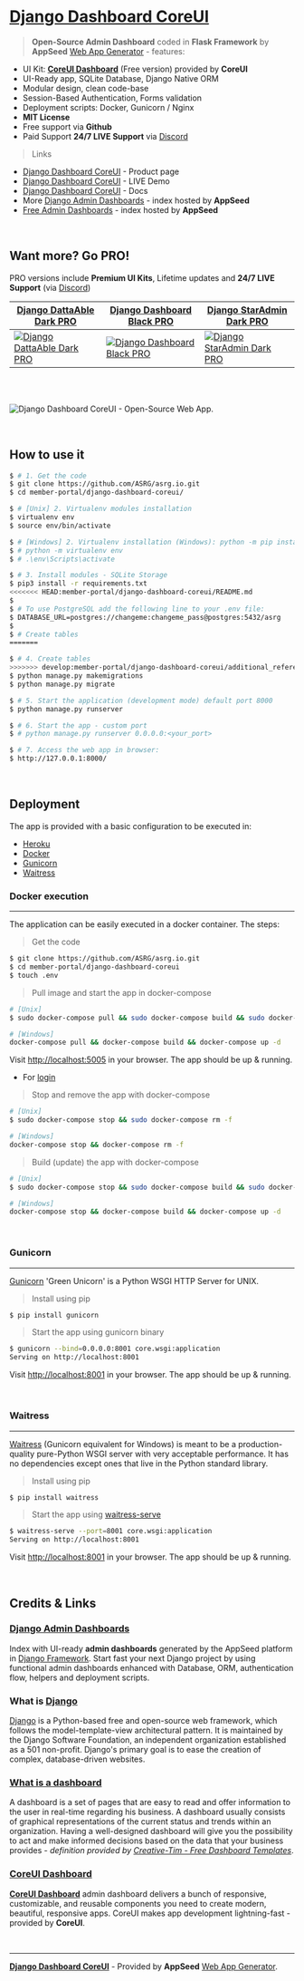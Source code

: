 # [Django Dashboard CoreUI](https://appseed.us/admin-dashboards/django-dashboard-coreui)

> **Open-Source Admin Dashboard** coded in **Flask Framework** by **AppSeed** [Web App Generator](https://appseed.us/app-generator) - features:

- UI Kit: **[CoreUI Dashboard](https://coreui.io/?ref=appseed)** (Free version) provided by **CoreUI**
- UI-Ready app, SQLite Database, Django Native ORM
- Modular design, clean code-base
- Session-Based Authentication, Forms validation
- Deployment scripts: Docker, Gunicorn / Nginx
- **MIT License**
- Free support via **Github** 
- Paid Support **24/7 LIVE Support** via [Discord](https://discord.gg/fZC6hup)

> Links

- [Django Dashboard CoreUI](https://appseed.us/admin-dashboards/django-dashboard-coreui) - Product page
- [Django Dashboard CoreUI](https://django-dashboard-coreui.appseed.us/) - LIVE Demo
- [Django Dashboard CoreUI](https://docs.appseed.us/admin-dashboards/django-dashboard-coreui/) - Docs
- More [Django Admin Dashboards](https://appseed.us/admin-dashboards/django) - index hosted by **AppSeed**
- [Free Admin Dashboards](https://appseed.us/admin-dashboards/open-source) - index hosted by **AppSeed**

<br />

## Want more? Go PRO!

PRO versions include **Premium UI Kits**, Lifetime updates and **24/7 LIVE Support** (via [Discord](https://discord.gg/fZC6hup))

| [Django DattaAble Dark PRO](https://appseed.us/admin-dashboards/django-dashboard-dattaable-dark-pro) | [Django Dashboard Black PRO](https://appseed.us/admin-dashboards/django-dashboard-black-pro) | [Django StarAdmin Dark PRO](https://appseed.us/admin-dashboards/django-dashboard-staradmin-black-pro) |
| --- | --- | --- |
| [![Django DattaAble Dark PRO](https://raw.githubusercontent.com/app-generator/django-dashboard-dattaable-dark-pro/master/media/django-dashboard-dattaable-dark-pro-screen.png)](https://appseed.us/admin-dashboards/django-dashboard-dattaable-dark-pro) | [![Django Dashboard Black PRO](https://raw.githubusercontent.com/app-generator/django-dashboard-black-pro/master/media/django-dashboard-black-pro-screen.png)](https://appseed.us/admin-dashboards/django-dashboard-black-pro) | [![Django StarAdmin Dark PRO](https://raw.githubusercontent.com/app-generator/django-dashboard-staradmin-black-pro/master/media/django-dashboard-staradmin-black-pro-screen.png)](https://appseed.us/admin-dashboards/django-dashboard-staradmin-black-pro)

<br />
<br />

![Django Dashboard CoreUI - Open-Source Web App.](https://raw.githubusercontent.com/app-generator/static/master/products/django-dashboard-coreui-screen.png)

<br />

## How to use it

```bash
$ # 1. Get the code
$ git clone https://github.com/ASRG/asrg.io.git
$ cd member-portal/django-dashboard-coreui/

$ # [Unix] 2. Virtualenv modules installation
$ virtualenv env
$ source env/bin/activate

$ # [Windows] 2. Virtualenv installation (Windows): python -m pip install --user virtualenv
$ # python -m virtualenv env
$ # .\env\Scripts\activate

$ # 3. Install modules - SQLite Storage
$ pip3 install -r requirements.txt
<<<<<<< HEAD:member-portal/django-dashboard-coreui/README.md
$
$ # To use PostgreSQL add the following line to your .env file:
$ DATABASE_URL=postgres://changeme:changeme_pass@postgres:5432/asrg
$
$ # Create tables
=======

$ # 4. Create tables
>>>>>>> develop:member-portal/django-dashboard-coreui/additional_references/README.md
$ python manage.py makemigrations
$ python manage.py migrate

$ # 5. Start the application (development mode) default port 8000
$ python manage.py runserver

$ # 6. Start the app - custom port
$ # python manage.py runserver 0.0.0.0:<your_port>

$ # 7. Access the web app in browser:
$ http://127.0.0.1:8000/
```

<br/>

## Deployment
The app is provided with a basic configuration to be executed in:
* [Heroku](https://heroku.com/)
* [Docker](https://www.docker.com/)
* [Gunicorn](https://gunicorn.org/)
* [Waitress](https://docs.pylonsproject.org/projects/waitress/en/stable/)


### Docker execution
---

The application can be easily executed in a docker container. The steps:

> Get the code

```bash
$ git clone https://github.com/ASRG/asrg.io.git
$ cd member-portal/django-dashboard-coreui
$ touch .env
```

> Pull image and start the app in docker-compose

```bash
# [Unix]
$ sudo docker-compose pull && sudo docker-compose build && sudo docker-compose up -d

# [Windows]
docker-compose pull && docker-compose build && docker-compose up -d
```

Visit [http://localhost:5005](http://localhost:5005) in your browser. The app should be up & running.
* For [login](http://localhost:5005/login/)

> Stop and remove the app with docker-compose

```bash
# [Unix]
$ sudo docker-compose stop && sudo docker-compose rm -f 

# [Windows]
docker-compose stop && docker-compose rm -f
```

> Build (update) the app with docker-compose

```bash
# [Unix]
$ sudo docker-compose stop && sudo docker-compose build && sudo docker-compose up -d

# [Windows]
docker-compose stop && docker-compose build && docker-compose up -d
```

<br/>

### Gunicorn
---

[Gunicorn](https://gunicorn.org/) 'Green Unicorn' is a Python WSGI HTTP Server for UNIX.

> Install using pip
```bash
$ pip install gunicorn
```

> Start the app using gunicorn binary
```bash
$ gunicorn --bind=0.0.0.0:8001 core.wsgi:application
Serving on http://localhost:8001
```

Visit [http://localhost:8001](http://localhost:8001) in your browser. The app should be up & running.

<br/>

### Waitress
---
[Waitress](https://docs.pylonsproject.org/projects/waitress/en/stable/) (Gunicorn equivalent for Windows) is meant to be a production-quality pure-Python WSGI server with very acceptable performance. It has no dependencies except ones that live in the Python standard library.

> Install using pip
```bash
$ pip install waitress
```

> Start the app using [waitress-serve](https://docs.pylonsproject.org/projects/waitress/en/stable/runner.html)
```bash
$ waitress-serve --port=8001 core.wsgi:application
Serving on http://localhost:8001
```

Visit [http://localhost:8001](http://localhost:8001) in your browser. The app should be up & running.

<br/>

## Credits & Links

### [Django Admin Dashboards](https://appseed.us/admin-dashboards/django)

Index with UI-ready **admin dashboards** generated by the AppSeed platform in [Django Framework](https://www.djangoproject.com/).
Start fast your next Django project by using functional admin dashboards enhanced with Database, ORM, authentication flow, helpers and deployment scripts.

### What is [Django](https://www.djangoproject.com/)

[Django](https://www.djangoproject.com/) is a Python-based free and open-source web framework, which follows the model-template-view architectural pattern. It is maintained by the Django Software Foundation, an independent organization established as a 501 non-profit. Django's primary goal is to ease the creation of complex, database-driven websites.

### [What is a dashboard](https://en.wikipedia.org/wiki/Dashboard_(business))

A dashboard is a set of pages that are easy to read and offer information to the user in real-time regarding his business. A dashboard usually consists of graphical representations of the current status and trends within an organization. Having a well-designed dashboard will give you the possibility to act and make informed decisions based on the data that your business provides - *definition provided by [Creative-Tim - Free Dashboard Templates](https://www.creative-tim.com/blog/web-design/free-dashboard-templates/?ref=appseed)*.

### [CoreUI Dashboard](https://coreui.io/?ref=appseed)

**[CoreUI Dashboard](https://coreui.io/?ref=appseed)** admin dashboard delivers a bunch of responsive, customizable, and reusable components you need to create modern, beautiful, responsive apps. CoreUI makes app development lightning-fast - provided by **CoreUI**.

<br />

---

**[Django Dashboard CoreUI](https://appseed.us/admin-dashboards/django-dashboard-coreui)** - Provided by **AppSeed** [Web App Generator](https://appseed.us/app-generator).